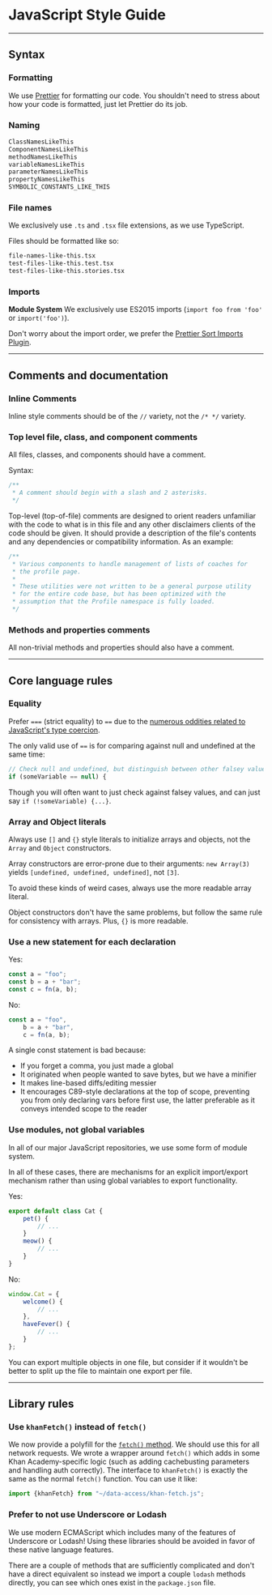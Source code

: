# JavaScript Style Guide

----------

## Syntax

### Formatting

We use [Prettier](https://prettier.io/) for formatting our code. You shouldn't need to stress about how your code is formatted, just let Prettier do its job.

### Naming

```js
ClassNamesLikeThis
ComponentNamesLikeThis
methodNamesLikeThis
variableNamesLikeThis
parameterNamesLikeThis
propertyNamesLikeThis
SYMBOLIC_CONSTANTS_LIKE_THIS
```

### File names

We exclusively use `.ts` and `.tsx` file extensions, as we use TypeScript.

Files should be formatted like so:

```sh
file-names-like-this.tsx
test-files-like-this.test.tsx
test-files-like-this.stories.tsx
```

### Imports

**Module System**
We exclusively use ES2015 imports (`import foo from 'foo'` or `import('foo')`).

Don't worry about the import order, we prefer the [Prettier Sort Imports Plugin](https://github.com/trivago/prettier-plugin-sort-imports).

----------

## Comments and documentation

### Inline Comments

Inline style comments should be of the `//` variety, not the `/* */`
variety.

### Top level file, class, and component comments

All files, classes, and components should have a comment.

Syntax:

```js
/**
 * A comment should begin with a slash and 2 asterisks.
 */
```

Top-level (top-of-file) comments are designed to orient readers
unfamiliar with the code to what is in this file and any other
disclaimers clients of the code should be given.  It should provide a
description of the file's contents and any dependencies or
compatibility information.  As an example:

```js
/**
 * Various components to handle management of lists of coaches for
 * the profile page.
 *
 * These utilities were not written to be a general purpose utility
 * for the entire code base, but has been optimized with the
 * assumption that the Profile namespace is fully loaded.
 */
```

### Methods and properties comments

All non-trivial methods and properties should also have a comment.

----------

## Core language rules

### Equality

Prefer `===` (strict equality) to `==` due to the [numerous oddities
related to JavaScript's type coercion](https://javascriptweblog.wordpress.com/2011/02/07/truth-equality-and-javascript/).

The only valid use of `==` is for comparing against null and undefined
at the same time:

```js
// Check null and undefined, but distinguish between other falsey values
if (someVariable == null) {
```

Though you will often want to just check against falsey values, and
can just say `if (!someVariable) {...}`.

### Array and Object literals

Always use `[]` and `{}` style literals to initialize arrays and
objects, not the `Array` and `Object` constructors.

Array constructors are error-prone due to their arguments: `new
Array(3)` yields `[undefined, undefined, undefined]`, not `[3]`.

To avoid these kinds of weird cases, always use the more readable
array literal.

Object constructors don't have the same problems, but follow the same
rule for consistency with arrays.  Plus, `{}` is more readable.

### Use a new statement for each declaration

Yes:

```js
const a = "foo";
const b = a + "bar";
const c = fn(a, b);
```

No:

```js
const a = "foo",
    b = a + "bar",
    c = fn(a, b);
```

A single const statement is bad because:

* If you forget a comma, you just made a global
* It originated when people wanted to save bytes, but we have a minifier
* It makes line-based diffs/editing messier
* It encourages C89-style declarations at the top of scope, preventing
  you from only declaring vars before first use, the latter preferable
  as it conveys intended scope to the reader

### Use modules, not global variables

In all of our major JavaScript repositories, we use some form of module system.

In all of these cases, there are mechanisms for an explicit
import/export mechanism rather than using global variables to export
functionality.

Yes:

```js
export default class Cat {
    pet() {
        // ...
    }
    meow() {
        // ...
    }
}
```

No:

```js
window.Cat = {
    welcome() {
        // ...
    },
    haveFever() {
        // ...
    }
};
```

You can export multiple objects in one file, but consider if it
wouldn't be better to split up the file to maintain one export per file.

----------

## Library rules

### Use `khanFetch()` instead of `fetch()`

We now provide a polyfill for the [`fetch()` method](https://developer.mozilla.org/en-US/docs/Web/API/GlobalFetch/fetch). We should use this for all network requests. We wrote a wrapper around `fetch()` which adds in some Khan Academy-specific logic (such as adding cachebusting parameters and handling auth correctly). The interface to `khanFetch()` is exactly the same as the normal `fetch()` function. You can use it like:

```js
import {khanFetch} from "~/data-access/khan-fetch.js";
```

### Prefer to not use Underscore or Lodash

We use modern ECMAScript which includes many of the features of Underscore or Lodash! Using these libraries should be avoided in favor of these native language features.

There are a couple of methods that are sufficiently complicated and don't have a direct equivalent so instead we import a couple `lodash` methods directly, you can see which ones exist in the `package.json` file.
